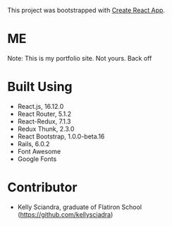 This project was bootstrapped with [Create React App](https://github.com/facebook/create-react-app).

# ME
Note: This is my portfolio site. Not yours. Back off 

# Built Using
- React.js, 16.12.0
- React Router, 5.1.2
- React-Redux, 7.1.3
- Redux Thunk, 2.3.0
- React Bootstrap, 1.0.0-beta.16
- Rails, 6.0.2
- Font Awesome
- Google Fonts

# Contributor
- Kelly Sciandra, graduate of Flatiron School (https://github.com/kellysciadra)
